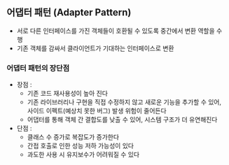 ## 어댑터 패턴 (Adapter Pattern)

- 서로 다른 인터페이스를 가진 객체들이 호환될 수 있도록 중간에서 변환 역할을 수행
- 기존 객체를 감싸서 클라이언트가 기대하는 인터페이스로 변환

### 어댑터 패턴의 장단점

- 장점 :
    - 기존 코드 재사용성이 높아 진다
    - 기존 라이브러리나 구현을 직접 수정하지 않고 새로운 기능을 추가할 수 있어, 사이드 이펙트(예상치 못한 버그) 발생 위험이 줄어든다
    - 어댑터를 통해 객체 간 결합도를 낮출 수 있어, 시스템 구조가 더 유연해진다
- 단점 :
    - 클래스 수 증가로 복잡도가 증가한다
    - 간접 호출로 인한 성능 저하 가능성이 있다
    - 과도한 사용 시 유지보수가 어려워질 수 있다
